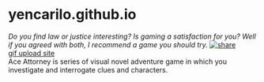 # yencarilo.github.io
*Do you find law or justice interesting? Is gaming a satisfaction for you? Well if you agreed with both, I recommend a game you should try.*
<a href="https://ibb.co/jJ3ZXTm"><img src="https://i.ibb.co/dmkJYrF/share.png" alt="share" border="0"></a><br /><a target='_blank' href='https://imgbb.com/'>gif upload site</a><br />
Ace Attorney is series of visual novel adventure game in which you investigate and interrogate clues and characters.
